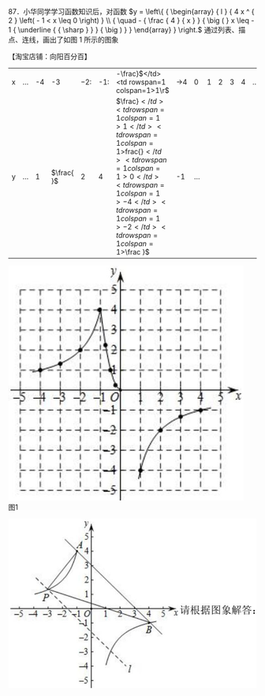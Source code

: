 87．小华同学学习函数知识后，对函数 $y = \left\{ { \begin{array} { l } { 4 x ^ { 2 } \left( - 1 < x \leq 0 \right) } \\ { \quad - { \frac { 4 } { x } } { \big ( } x \leq - 1 { \underline { { \sharp } } } { \big ) } } \end{array} } \right.$ 通过列表、描点、连线，画出了如图 1 所示的图象

【淘宝店铺：向阳百分百】 <table><tr><td rowspan=1 colspan=1>x</td><td rowspan=1 colspan=1>…</td><td rowspan=1 colspan=1>-4</td><td rowspan=1 colspan=1>-3</td><td rowspan=1 colspan=1>−2:</td><td rowspan=1 colspan=1>-1:</td><td rowspan=1 colspan=1>-\frac}$</td><td rowspan=1 colspan=1>1\r$</td><td rowspan=1 colspan=1>→4</td><td rowspan=1 colspan=1>0</td><td rowspan=1 colspan=1>1</td><td rowspan=1 colspan=1>2</td><td rowspan=1 colspan=1>3</td><td rowspan=1 colspan=1>4</td><td rowspan=1 colspan=1>…</td></tr><tr><td rowspan=1 colspan=1>y</td><td rowspan=1 colspan=1>…</td><td rowspan=1 colspan=1>1</td><td rowspan=1 colspan=1>$\frac{ }$</td><td rowspan=1 colspan=1>2</td><td rowspan=1 colspan=1>4</td><td rowspan=1 colspan=1>$\frac}$</td><td rowspan=1 colspan=1>1</td><td rowspan=1 colspan=1>$frac{}$</td><td rowspan=1 colspan=1>0</td><td rowspan=1 colspan=1>-4</td><td rowspan=1 colspan=1>-2</td><td rowspan=1 colspan=1>$\frac  }$</td><td rowspan=1 colspan=1>-1</td><td rowspan=1 colspan=1>…</td></tr></table>

![](<../../qs_image_DB/专题1-4_一文搞定反比例函数7个模型，13类题型（解析版）_/ba2bc44f1a4aa3d64c8832c346a6bb507a1e34d07cac92c9f66519d7366f252b.jpg>)  
图1

![](<../../qs_image_DB/专题1-4_一文搞定反比例函数7个模型，13类题型（解析版）_/8805fbf69c5d73c8d9f8f4fa1794075e76a20690055db8e5d03998ba738b1272.jpg>)  
